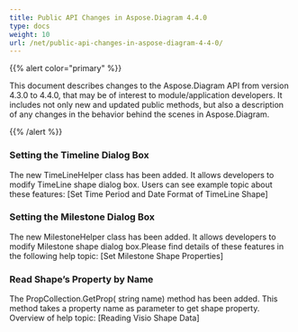 ```yaml
---
title: Public API Changes in Aspose.Diagram 4.4.0
type: docs
weight: 10
url: /net/public-api-changes-in-aspose-diagram-4-4-0/
---
```


{{% alert color="primary" %}} 

This document describes changes to the Aspose.Diagram API from version 4.3.0 to 4.4.0, that may be of interest to module/application developers. It includes not only new and updated public methods, but also a description of any changes in the behavior behind the scenes in Aspose.Diagram. 

{{% /alert %}} 
### **Setting the Timeline Dialog Box**
The new TimeLineHelper class has been added. It allows developers to modify TimeLine shape dialog box. Users can see example topic about these features: [Set Time Period and Date Format of TimeLine Shape]
### **Setting the Milestone Dialog Box**
The new MilestoneHelper class has been added. It allows developers to modify Milestone shape dialog box.Please find details of these features in the following help topic: [Set Milestone Shape Properties]
### **Read Shape’s Property by Name**
The PropCollection.GetProp( string name) method has been added. This method takes a property name as parameter to get shape property. Overview of help topic: [Reading Visio Shape Data]